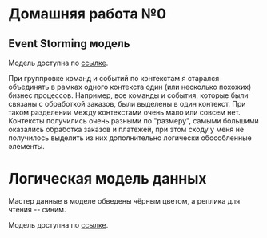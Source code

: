 # Домашняя работа №0

## Event Storming модель

Модель доступна по [ссылке](https://miro.com/app/board/uXjVLr3CjCk=/?share_link_id=346059167375).

При группровке команд и событий по контекстам я старался объединять в рамках одного контекста один (или несколько похожих) бизнес процессов.
Например, все команды и события, которые были связаны с обработкой заказов, были выделены в один контекст. При таком разделении между контекстами очень мало или совсем нет. 
Контексты получились очень разными по "размеру", самыми большими оказались обработка заказов и платежей, при этом сходу у меня не получилось выделить из них дополнительно логически обособленные элементы. 

# Логическая модель данных

Мастер данные в моделе обведены чёрным цветом, а реплика для чтения -- синим.

Модель доступна по [ссылке](ldm/ldm.drawio.png).
